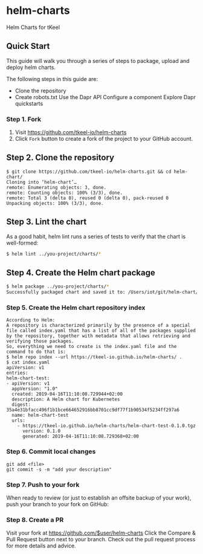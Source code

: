 # helm-charts

Helm Charts for tKeel

## Quick Start

This guide will walk you through a series of steps to package, upload and deploy helm charts. 

The following steps in this guide are:

 - Clone the repository
 - Create robots.txt
Use the Dapr API
Configure a component
Explore Dapr quickstarts


### Step 1. Fork

1. Visit https://github.com/tkeel-io/helm-charts
2. Click `Fork` button to create a fork of the project to your GitHub account.

## Step 2. Clone the repository
```
$ git clone https://github.com/tkeel-io/helm-charts.git && cd helm-chart/
Cloning into ‘helm-chart’…
remote: Enumerating objects: 3, done.
remote: Counting objects: 100% (3/3), done.
remote: Total 3 (delta 0), reused 0 (delta 0), pack-reused 0
Unpacking objects: 100% (3/3), done.
```

## Step 3. Lint the chart

As a good habit, helm lint runs a series of tests to verify that
the chart is well-formed:

```bash
$ helm lint ../you-project/charts/*
```

## Step 4. Create the Helm chart package

```bash
$ helm package ../you-project/charts/*
Successfully packaged chart and saved it to: /Users/iot/git/helm-chart/helm-chart-test-0.1.0.tgz
```

### Step 5. Create the Helm chart repository index

```
According to Helm:
A repository is characterized primarily by the presence of a special file called index.yaml that has a list of all of the packages supplied by the repository, together with metadata that allows retrieving and verifying those packages.
So, everything we need to create is the index.yaml file and the command to do that is:
$ helm repo index --url https://tkeel-io.github.io/helm-charts/ .
$ cat index.yaml
apiVersion: v1
entries:
helm-chart-test:
- apiVersion: v1
  appVersion: "1.0"
  created: 2019-04-16T11:10:08.729944+02:00
  description: A Helm chart for Kubernetes
  digest: 35a4e31bfacc496f1b1bce664652916bb8701cc9df77f1b90534f5234ff297a6
  name: helm-chart-test
  urls:
    - https://tkeel-io.github.io/helm-charts/helm-chart-test-0.1.0.tgz
      version: 0.1.0
      generated: 2019-04-16T11:10:08.729368+02:00
```

### Step 6. Commit local changes

```
git add <file>
git commit -s -m "add your description"
```

### Step 7. Push to your fork

When ready to review (or just to establish an offsite backup of your work), push your branch to your fork on GitHub:

### Step 8. Create a PR

Visit your fork at https://github.com/$user/helm-charts
Click the Compare & Pull Request button next to your branch.
Check out the pull request process for more details and advice.

